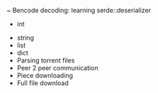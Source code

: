 
 ~ Bencode decoding: learning serde::deserializer
  + int
  - string
  - list
  - dict
 - Parsing torrent files
 - Peer 2 peer communication
 - Piece downloading
 - Full file download